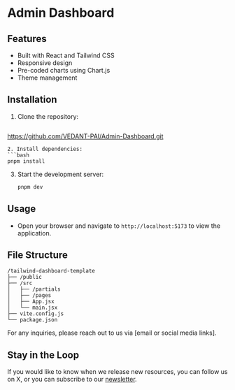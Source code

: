 # Admin Dashboard




## Features
- Built with React and Tailwind CSS
- Responsive design
- Pre-coded charts using Chart.js
- Theme management

## Installation
1. Clone the repository:
   ```bash
https://github.com/VEDANT-PAI/Admin-Dashboard.git
   ```
2. Install dependencies:
   ```bash
   pnpm install
   ```
3. Start the development server:
   ```bash
   pnpm dev
   ```

## Usage
- Open your browser and navigate to `http://localhost:5173` to view the application.

## File Structure
```
/tailwind-dashboard-template
├── /public
├── /src
│   ├── /partials
│   ├── /pages
│   ├── App.jsx
│   └── main.jsx
├── vite.config.js
└── package.json
```

For any inquiries, please reach out to us via [email or social media links].

## Stay in the Loop
If you would like to know when we release new resources, you can follow us on X, or you can subscribe to our [newsletter](https://mosaic.com/newsletter/).
